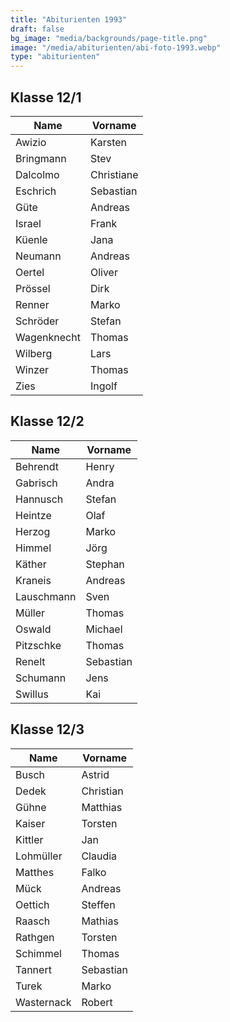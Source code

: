 ```yaml
---
title: "Abiturienten 1993"
draft: false
bg_image: "media/backgrounds/page-title.png"
image: "/media/abiturienten/abi-foto-1993.webp"
type: "abiturienten"
---
```


## Klasse 12/1

|Name|Vorname|
|-|-|
|Awizio|Karsten|
|Bringmann|Stev|
|Dalcolmo|Christiane|
|Eschrich|Sebastian|
|Güte|Andreas|
|Israel|Frank|
|Küenle|Jana|
|Neumann|Andreas|
|Oertel|Oliver|
|Prössel|Dirk|
|Renner|Marko|
|Schröder|Stefan|
|Wagenknecht|Thomas|
|Wilberg|Lars|
|Winzer|Thomas|
|Zies|Ingolf|

## Klasse 12/2

|Name|Vorname|
|-|-|
|Behrendt|Henry|
|Gabrisch|Andra|
|Hannusch|Stefan|
|Heintze|Olaf|
|Herzog|Marko|
|Himmel|Jörg|
|Käther|Stephan|
|Kraneis|Andreas|
|Lauschmann|Sven|
|Müller|Thomas|
|Oswald|Michael|
|Pitzschke|Thomas|
|Renelt|Sebastian|
|Schumann|Jens|
|Swillus|Kai|

## Klasse 12/3

|Name|Vorname|
|-|-|
|Busch|Astrid|
|Dedek|Christian|
|Gühne|Matthias|
|Kaiser|Torsten|
|Kittler|Jan|
|Lohmüller|Claudia|
|Matthes|Falko|
|Mück|Andreas|
|Oettich|Steffen|
|Raasch|Mathias|
|Rathgen|Torsten|
|Schimmel|Thomas|
|Tannert|Sebastian|
|Turek|Marko|
|Wasternack|Robert|
